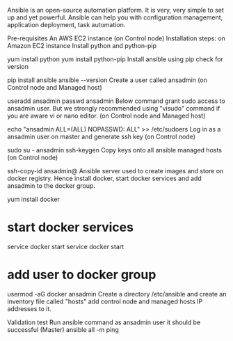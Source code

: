 Ansible is an open-source automation platform. It is very, very simple to set up and yet powerful. Ansible can help you with configuration management, application deployment, task automation.

Pre-requisites
An AWS EC2 instance (on Control node)
Installation steps:
on Amazon EC2 instance
Install python and python-pip

yum install python
yum install python-pip
Install ansible using pip check for version

pip install ansible
ansible --version
Create a user called ansadmin (on Control node and Managed host)

useradd ansadmin
passwd ansadmin
Below command grant sudo access to ansadmin user. But we strongly recommended using "visudo" command if you are aware vi or nano editor. (on Control node and Managed host)

echo "ansadmin ALL=(ALL) NOPASSWD: ALL" >> /etc/sudoers
Log in as a ansadmin user on master and generate ssh key (on Control node)

sudo su - ansadmin
ssh-keygen
Copy keys onto all ansible managed hosts (on Control node)

ssh-copy-id ansadmin@<target-server>
Ansible server used to create images and store on docker registry. Hence install docker, start docker services and add ansadmin to the docker group.

yum install docker

# start docker services 
service docker start
service docker start 

# add user to docker group 
usermod -aG docker ansadmin
Create a directory /etc/ansible and create an inventory file called "hosts" add control node and managed hosts IP addresses to it.

Validation test
Run ansible command as ansadmin user it should be successful (Master)
ansible all -m ping
